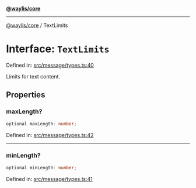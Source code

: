 [**@waylis/core**](../index.md)

***

[@waylis/core](../index.md) / TextLimits

# Interface: `TextLimits`

Defined in: [src/message/types.ts:40](https://github.com/waylis/core/blob/ec4e52cc907d26692651cc5868e974b2792624f2/src/message/types.ts#L40)

Limits for text content.

## Properties

### maxLength?

```ts
optional maxLength: number;
```

Defined in: [src/message/types.ts:42](https://github.com/waylis/core/blob/ec4e52cc907d26692651cc5868e974b2792624f2/src/message/types.ts#L42)

***

### minLength?

```ts
optional minLength: number;
```

Defined in: [src/message/types.ts:41](https://github.com/waylis/core/blob/ec4e52cc907d26692651cc5868e974b2792624f2/src/message/types.ts#L41)
